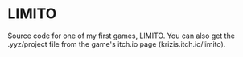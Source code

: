 # LIMITO
 Source code for one of my first games, LIMITO. You can also get the .yyz/project file from the game's itch.io page (krizis.itch.io/limito).
